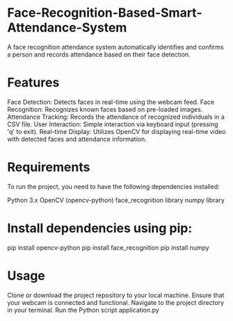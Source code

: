 # Face-Recognition-Based-Smart-Attendance-System
A face recognition attendance system automatically identifies and confirms a person and records attendance based on their face detection.


# Features
Face Detection: Detects faces in real-time using the webcam feed.
Face Recognition: Recognizes known faces based on pre-loaded images.
Attendance Tracking: Records the attendance of recognized individuals in a CSV file.
User Interaction: Simple interaction via keyboard input (pressing 'q' to exit).
Real-time Display: Utilizes OpenCV for displaying real-time video with detected faces and attendance information.

# Requirements
To run the project, you need to have the following dependencies installed:

Python 3.x
OpenCV (opencv-python)
face_recognition library
numpy library

# Install dependencies using pip:

pip install opencv-python
pip install face_recognition
pip install numpy

# Usage
Clone or download the project repository to your local machine.
Ensure that your webcam is connected and functional.
Navigate to the project directory in your terminal.
Run the Python script application.py
